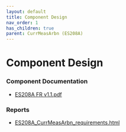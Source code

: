 ```yaml
---
layout: default
title: Component Design
nav_order: 1
has_children: true
parent: CurrMeasArbn (ES208A)
---
```

# Component Design
### Component Documentation

- [ES208A FR v1.1.pdf](Doc/ES208A%20FR%20v1.1.pdf)

### Reports

- [ES208A_CurrMeasArbn_requirements.html](Reports/ES208A_CurrMeasArbn_requirements.html)

